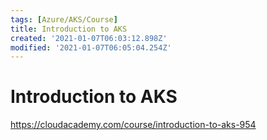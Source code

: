 ```yaml
---
tags: [Azure/AKS/Course]
title: Introduction to AKS
created: '2021-01-07T06:03:12.898Z'
modified: '2021-01-07T06:05:04.254Z'
---
```


# Introduction to AKS

https://cloudacademy.com/course/introduction-to-aks-954
